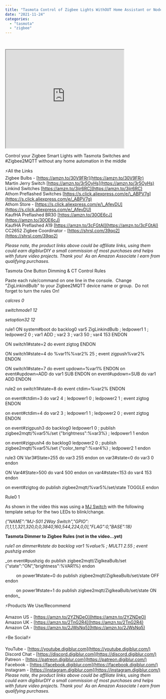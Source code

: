 ```yaml
---
title: "Tasmota Control of Zigbee Lights WithOUT Home Assistant or NodeRED"
date: "2021-11-24"
categories: 
  - "tasmota"
  - "zigbee"
---
```


   
  

<iframe allowfullscreen height="318" src="https://www.youtube.com/embed/LilhuCXYofE" width="382" youtube-src-=""></iframe>

  

  

Control your Zigbee Smart Lights with Tasmota Switches and #Zigbee2MQTT without any home automation in the middle  
  

⚡All the Links  
Zigbee Bulbs - [https://amzn.to/30V9FRr](https://amzn.to/30V9FRr)  
Martin Jerry Switch [https://amzn.to/3r5OyHs](https://amzn.to/3r5OyHs)  
Linkind Switches [https://amzn.to/3ijr6RC](https://amzn.to/3ijr6RC)  
Athom Preflashed Switches [https://s.click.aliexpress.com/e/\_ABPV7g](https://s.click.aliexpress.com/e/_ABPV7g)  
Athom Store - [https://s.click.aliexpress.com/e/\_AfevDU](https://s.click.aliexpress.com/e/_AfevDU)  
KaufHA Preflashed BR30 [https://amzn.to/30OE6cJ](https://amzn.to/30OE6cJ)  
KaufHA Preflashed A19 [https://amzn.to/3cFGtAI](https://amzn.to/3cFGtAI)  
CC2652 Zigbee Coordinator - [https://shrsl.com/39qo2](https://shrsl.com/39qo2)  
  
_Please note, the product links above could be affiliate links, using them could earn digiblurDIY a small commission of most purchases and helps with future video projects. Thank you!  As an Amazon Associate I earn from qualifying purchases._  
  
Tasmota One Button Dimming & CT Control Rules

  

Paste each rule/command on one line in the console.  Change "ZigLinkindBulb" to your Zigbee2MQTT device name or group.  Do not forget to turn the rules On!

  

_calcres 0_

_switchmode1 12_

_setoption32 12_

rule1 ON system#boot do backlog0 var5 ZigLinkindBulb ; ledpower1 1 ; ledpower2 0 ; var1 ADD ; var2 3 ; var3 50 ; var4 153 ENDON

 ON switch1#state=2 do event zigtog ENDON

 ON switch1#state=4 do %var1%%var2% 25 ; event zigpush%var2% ENDON

 ON switch1#state=7 do event updown=%var1% ENDON on event#updown=ADD do var1 SUB ENDON on event#updown=SUB do var1 ADD ENDON

  

rule2 on switch1#state=8 do event ctdim=%var2% ENDON

 on event#ctdim=3 do var2 4 ; ledpower1 0 ; ledpower2 1 ; event zigtog ENDON

 on event#ctdim=4 do var2 3 ; ledpower1 1 ; ledpower2 0 ; event zigtog ENDON

 on event#zigpush3 do backlog0 ledpower1 0 ; publish zigbee2mqtt/%var5%/set {"brightness":%var3%} ; ledpower1 1 endon

 on event#zigpush4 do backlog0 ledpower2 0 ; publish zigbee2mqtt/%var5%/set {"color\_temp":%var4%} ; ledpower2 1 endon

  

rule3 ON Var3#State>255 do var3 255 endon on var3#state<0 do var3 0 endon

 ON Var4#State>500 do var4 500 endon on var4#state<153 do var4 153 endon

 on event#zigtog do publish zigbee2mqtt/%var5%/set/state TOGGLE endon

  

Rule0 1

  

As shown in the video this was using a [MJ Switch](https://amzn.to/3r5OyHs) with the following template setup for the two LEDs to blink/change.

  

_{"NAME":"MJ-S01 2Way Switch","GPIO":\[1,1,1,1,321,320,0,0,3840,160,544,224,0,0\],"FLAG":0,"BASE":18}_

**Tasmota Dimmer to Zigbee Rules (not in the video...yet)**

_rule1 on dimmer#state do backlog var1 %value% ; MULT1 2.55 ; event pushzig endon_

 _on event#pushzig do publish zigbee2mqtt/ZigIkeaBulb/set {"state":"ON","brightness":%VAR1%} endon

         on power1#state=0 do publish zigbee2mqtt/ZigIkeaBulb/set/state OFF endon

         on power1#state=1 do publish zigbee2mqtt/ZigIkeaBulb/set/state ON endon_

⚡Products We Use/Recommend

Amazon US - [https://amzn.to/2YZNDeO](https://amzn.to/2YZNDeO)  
Amazon UK - [https://amzn.to/2TnG2R4](https://amzn.to/2TnG2R4)  
Amazon CA - [https://amzn.to/2JWsNq5](https://amzn.to/2JWsNq5)  
  

⚡Be Social!⚡

YouTube - [https://youtube.digiblur.com](https://youtube.digiblur.com/)  
Discord Chat - [https://discord.digiblur.com](https://discord.digiblur.com/)  
Patreon - [https://patreon.digiblur.com](https://patreon.digiblur.com/)  
Facebook - [https://facebook.digiblur.com](https://facebook.digiblur.com/)  
Instagram - [https://instagram.digiblur.com](https://instagram.digiblur.com/)  
_Please note, the product links above could be affiliate links, using them could earn digiblurDIY a small commission of most purchases and helps with future video projects. Thank you!  As an Amazon Associate I earn from qualifying purchases._
